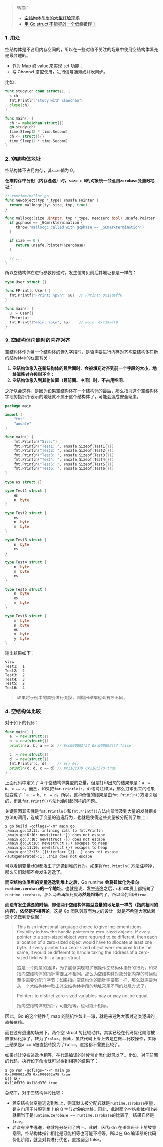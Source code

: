 > 转摘：
> 
> * [空结构体引发的大型打脸现场](https://mp.weixin.qq.com/s/o9E4Ry1Ui-VPyz41KPJvlw)
> * [用 Go struct 不能犯的一个低级错误！](https://mp.weixin.qq.com/s/QnMOwYUANdydbiM8yGznHA)

### 1. 用处

空结构体是不占用内存空间的，所以在一些对值不关注的场景中使用空结构体填充是最合适的。

* 作为 Map 的 value 来实现 set 功能；
* 与 Channel 搭配使用，进行信号通知或并发同步。

比如：

```go
func study(ch chan struct{}) {
  <-ch
  fmt.Println("study with chaochao")
  close(ch)
}

func main() {
  ch := make(chan struct{})
  go study(ch)
  time.Sleep(2 * time.Second)
  ch <- struct{}{}
  time.Sleep(1 * time.Second)
}
```

### 2. 空结构体地址

空结构体不占用内存，其`size`值为 0。

**在堆内存中分配（内存逃逸）时，`size = 0`的对象统一会返回`zerobase`变量的地址**：

```go
// runtime/malloc.go
func newobject(typ *_type) unsafe.Pointer {
  return mallocgc(typ.size, typ, true)
}

func mallocgc(size uintptr, typ *_type, needzero bool) unsafe.Pointer {
  if gcphase == _GCmarktermination {
	 throw("mallocgc called with gcphase == _GCmarktermination")
  }

  if size == 0 {
	 return unsafe.Pointer(&zerobase)
  }

  // ...
}   
```

所以空结构体在进行参数传递时，发生值拷贝前后其地址都是一样的：

```go
type User struct {}

func FPrint(u User) {
  fmt.Printf("FPrint: %p\n", &u)  // FPrint: 0x118eff0
}

func main() {
  u := User{}
  FPrint(u)
  fmt.Printf("main: %p\n", &u)    // main: 0x118eff0
}
```

### 3. 空结构体内嵌时的内存对齐

空结构体作为另一个结构体的嵌入字段时，是否需要进行内存对齐与空结构体在新的结构体中的位置有关：

1. **空结构体嵌入在新结构体的最后面时，会被填充对齐到前一个字段的大小，地址偏移对齐规则不变**；
2. **空结构体嵌入到其他位置（最前面、中间）时，不占用空间**.

之所以会这样，是因为如果空结构体在一个结构体的最后，那么指向这个空结构体字段的指针所表示的地址就不属于这个结构体了，可能会造成安全隐患。

```go
package main

import (
	"fmt"
	"unsafe"
)

func main() {
	fmt.Println("Size:")
	fmt.Println("Test1: ", unsafe.Sizeof(Test1{}))
	fmt.Println("Test2: ", unsafe.Sizeof(Test2{}))
	fmt.Println("Test3: ", unsafe.Sizeof(Test3{}))
	fmt.Println("Test4: ", unsafe.Sizeof(Test4{}))
	fmt.Println("Test5: ", unsafe.Sizeof(Test5{}))
	fmt.Println("Test6: ", unsafe.Sizeof(Test6{}))
}

type es struct {}

type Test1 struct {
	es
	n  byte
}

type Test2 struct {
	es
	n  byte
	m  byte
}

type Test3 struct {
	n  byte
	es
}

type Test4 struct {
	n  byte
	m  byte
	es
}

type Test5 struct {
	n  byte
	es
	m  byte
}

type Test6 struct {
	m  byte
	n  byte
	es
	x  byte
	y  byte
}
```

输出结果如下：

```
Size:
Test1:  1
Test2:  2
Test3:  2
Test4:  3
Test5:  2
Test6:  4
```

> 如果将示例中的类别进行更换，则输出结果也会有所不同。

### 4. 空结构体比较

对于如下的代码：

```go
func main() {
  a := new(struct{})
  b := new(struct{})
  println(a, b, a == b) // 0xc000092f57 0xc000092f57 false
  
  c := new(struct{})
  d := new(struct{})
  fmt.Println(c, d)     // &{} &{}
  println(c, d, c == d) // 0x118c370 0x118c370 true
}
```

上面代码中定义了 4 个空结构体类型的变量，但是打印出来的结果却是：`a != b`、`c == d`。而且，如果把`fmt.Println(c, d)`语句注释掉，那么打印出来的结果就变成了：`a != b`、`c != d`。所以，这种奇怪的结果是由`fmt.Println()`方法引起的，而且`fmt.Printf()`方法也会引起同样的问题。

关键原因其实就是`fmt.Println()`和`fmt.Printf()`方法内部涉及到大量的发射相关方法的调用，造成了变量的逃逸行为，也就是使得这些变量被分配到了堆上：

```shell
$ go build -gcflags="-m" main.go
./main.go:12:13: inlining call to fmt.Println
./main.go:6:10: new(struct {}) does not escape
./main.go:7:10: new(struct {}) does not escape
./main.go:10:10: new(struct {}) escapes to heap
./main.go:11:10: new(struct {}) escapes to heap
./main.go:12:13: []interface {}{...} does not escape
<autogenerated>:1: .this does not escape
```

可以看到变量`c`和`d`都发生了逃逸到堆的行为。如果将`fmt.Println()`方法注释掉，那么它们就都不会发生逃逸了。

而**空结构体类型的变量逃逸到堆上之后**，Go runtime **会将其优化为指向`runtime.zerobase`的一个地址**。也就是说，发生逃逸之后，`c`和`d`本质上都指向了`runtime.zerobase`。那么两者再相比就**必然是相等**的了，所以会打印出`true`。

**而没有发生逃逸的时候，即便两个空结构体类型变量的地址是一样的（指向相同的内存），依然是不相等的**。这是 Go 团队刻意而为之的设计，就是不希望大家依赖这个来做判断依据：

> This is an intentional language choice to give implementations flexibility in how the handle pointers to zero-sized objects. If every pointer to a zero-sized object were required to be different, then each allocation of a zero-sized object would have to allocate at least one byte. If every pointer to a zero-sized object were required to be the same, it would be different to handle taking the address of a zero-sized field within a larger struct.
> 
> 这是一个刻意的选择，为了能够实现可扩展操作空结构体指针的行为。如果指向空结构体的指针需要互不相同，那么为空结构体对象分配内存的时候就至少需要分配 1 字节；如果指向空结构体的指针需要都一样，那么就需要为从一个大结构体中取出其空结构体字段的地址采用不同的处理方式了。
> 
> Pointers to distinct zero-sized variables may or may not be equal.
> 
> 指向空结构体的指针，可能相等，也可能不相等。

因此，Go 的这个特性与 map 的随机性如出一辙，就是来避免大家对这类逻辑的直接依赖。

而在没有逃逸的场景下，两个空 struct 的比较动作，其实已经在代码优化阶段被直接优化掉了，转为了`false`。因此，虽然代码上看上去是在做`==`比较操作，实际上结果是`a == b`被直接转换为了`false`，直接都不需要比较了。

如果想让没有逃逸也相等，在代码编译的时候禁止优化就可以了。比如，对于前面的代码，执行如下命令就可以得到相等的结果了：

```shell
$ go run -gcflags="-N" main.go 
0xc000092e75 0xc000092e75 true
&{} &{}
0x118d370 0x118d370 true
```

总结下，对于空结构体的比较：

* 若空结构体变量逃逸到堆上，则其默认被分配的就是`runtime.zerobase`变量，是专门用于分配到堆上的 0 字节对象的地址。因此，此时两个空结构体相比较就相当于是`runtime.zerobase == runtime.zerobase`的比较了，结果自然是`true`。
* 若没有发生逃逸，也就是分配到了栈上。此时，因为 Go 在语言设计上的故意意图，空结构体指针相比是可能相等也可能不相等。所以在 Go 编译器的代码优化阶段，就会对其进行优化，直接返回 false。


